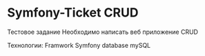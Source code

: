 # Symfony-Ticket CRUD

Тестовое задание 
Необходимо написать веб приложение CRUD 

Технологии:
  Framwork Symfony
  database mySQL
  
  
  
